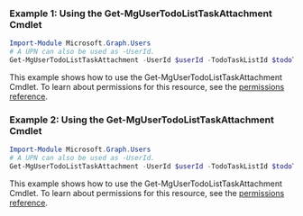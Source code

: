 ### Example 1: Using the Get-MgUserTodoListTaskAttachment Cmdlet
```powershell
Import-Module Microsoft.Graph.Users
# A UPN can also be used as -UserId.
Get-MgUserTodoListTaskAttachment -UserId $userId -TodoTaskListId $todoTaskListId -TodoTaskId $todoTaskId -AttachmentBaseId $attachmentBaseId
```
This example shows how to use the Get-MgUserTodoListTaskAttachment Cmdlet.
To learn about permissions for this resource, see the [permissions reference](/graph/permissions-reference).
### Example 2: Using the Get-MgUserTodoListTaskAttachment Cmdlet
```powershell
Import-Module Microsoft.Graph.Users
# A UPN can also be used as -UserId.
Get-MgUserTodoListTaskAttachment -UserId $userId -TodoTaskListId $todoTaskListId -TodoTaskId $todoTaskId
```
This example shows how to use the Get-MgUserTodoListTaskAttachment Cmdlet.
To learn about permissions for this resource, see the [permissions reference](/graph/permissions-reference).
